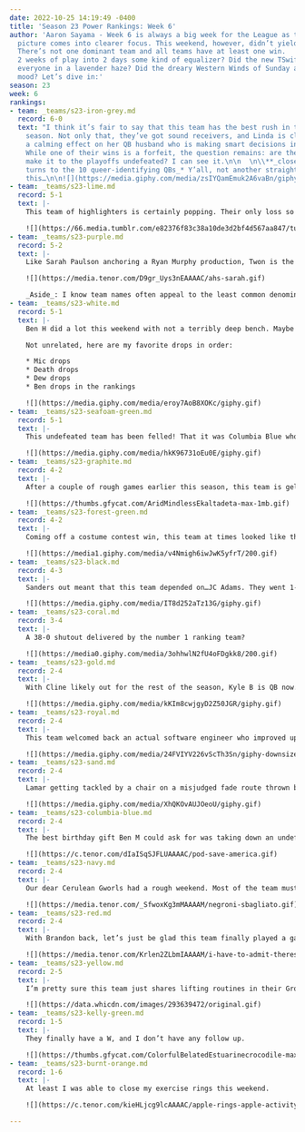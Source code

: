 ```yaml
---
date: 2022-10-25 14:19:49 -0400
title: 'Season 23 Power Rankings: Week 6'
author: 'Aaron Sayama - Week 6 is always a big week for the League as the playoff
  picture comes into clearer focus. This weekend, however, didn’t yield too many surprises.
  There’s not one dominant team and all teams have at least one win.   Was cramming
  2 weeks of play into 2 days some kind of equalizer? Did the new TSwift album leave
  everyone in a lavender haze? Did the dreary Western Winds of Sunday affect everyone’s
  mood? Let’s dive in:'
season: 23
week: 6
rankings:
- team: _teams/s23-iron-grey.md
  record: 6-0
  text: "I think it’s fair to say that this team has the best rush in the League this
    season. Not only that, they’ve got sound receivers, and Linda is clearly having
    a calming effect on her QB husband who is making smart decisions in the pocket.
    While one of their wins is a forfeit, the question remains: are they going to
    make it to the playoffs undefeated? I can see it.\n\n  \n\\**_closes door and
    turns to the 10 queer-identifying QBs_* Y’all, not another straight QB winning
    this…\n\n![](https://media.giphy.com/media/zsIYQamEmuk2A6vaBn/giphy.gif)"
- team: _teams/s23-lime.md
  record: 5-1
  text: |-
    This team of highlighters is certainly popping. Their only loss so far has been to Red, and I’m a little baffled as to what happened there. I would dismiss this team on paper, but their record speaks for itself; there’s something here. I don’t quite know what it is, though. Does this team have an identity, a vibe?

    ![](https://66.media.tumblr.com/e82376f83c38a10de3d2bf4d567aa847/tumblr_oi90aoGYTe1tb8iyko1_500.gif)
- team: _teams/s23-purple.md
  record: 5-2
  text: |-
    Like Sarah Paulson anchoring a Ryan Murphy production, Twon is the rock upon which this team is built. A couple of their players are getting those extra reps in at Rec League which is paying dividends, and once team dad, Scott G, is back they’ll be firing on all cylinders. I won’t be surprised at all to see them in the final 4.

    ![](https://media.tenor.com/D9gr_Uys3nEAAAAC/ahs-sarah.gif)

    _Aside_: I know team names often appeal to the least common denominator, but, girls, really? That’s what we decided on? We have a whole team that disregarded their color in service of a fun name. Possibilities are endless!
- team: _teams/s23-white.md
  record: 5-1
  text: |-
    Ben H did a lot this weekend with not a terribly deep bench. Maybe he’s finally learning some coaching skills! Love your rookies and they’ll love you in return, Ben! Nonetheless, they have a tough road ahead of them as a little birdy told me QB 1 will be missing some games without an obvious QB 2 on deck.

    Not unrelated, here are my favorite drops in order:

    * Mic drops
    * Death drops
    * Dew drops
    * Ben drops in the rankings

    ![](https://media.giphy.com/media/eroy7AoB8XOKc/giphy.gif)
- team: _teams/s23-seafoam-green.md
  record: 5-1
  text: |-
    This undefeated team has been felled! That it was Columbia Blue who slayed the beast left this writer a little stunned, but, hey, I thought our Foamosexuals were always just that—foam and no substance.

    ![](https://media.giphy.com/media/hkK96731oEu0E/giphy.gif)
- team: _teams/s23-graphite.md
  record: 4-2
  text: |-
    After a couple of rough games earlier this season, this team is gelling. The Joe and Mark alliance that had all the Captains and QBs abuzz at the pairing event seems to be coming true.

    ![](https://thumbs.gfycat.com/AridMindlessEkaltadeta-max-1mb.gif)
- team: _teams/s23-forest-green.md
  record: 4-2
  text: |-
    Coming off a costume contest win, this team at times looked like they were better suited for a Party City than for a football field. Yet, they were still able to end the weekend 2-1. Let’s hear it for overcoming the dropsies and for the women on this team!

    ![](https://media1.giphy.com/media/v4Nmigh6iwJwK5yfrT/200.gif)
- team: _teams/s23-black.md
  record: 4-3
  text: |-
    Sanders out meant that this team depended on…JC Adams. They went 1-1 this weekend. That win over Columbia Blue wasn’t without controversy, however. I saw head ref Hotchkiss had to consult final boss Brandon Waggoner on where to assess a penalty. Not that it really changed the outcome of the game, but I guess no one likes a pouty JC…

    ![](https://media.giphy.com/media/IT8d252aTz13G/giphy.gif)
- team: _teams/s23-coral.md
  record: 3-4
  text: |-
    A 38-0 shutout delivered by the number 1 ranking team?

    ![](https://media0.giphy.com/media/3ohhwlN2fU4oFDgkk8/200.gif)
- team: _teams/s23-gold.md
  record: 2-4
  text: |-
    With Cline likely out for the rest of the season, Kyle B is QB now. He’s an experienced leader, but wow did he hold onto that ball about as long as Liz Truss held onto that Premiership. They had quite a contentious weekend with a disputed call against Graphite and a pretty chippy game against Lime. Not sure where this team is headed given that their top receiver is headed to Manila for the next couple of weeks. I’m on Gold and 10 Downing Street watch.

    ![](https://media.giphy.com/media/kKIm8cwjgyD2Z50JGR/giphy.gif)
- team: _teams/s23-royal.md
  record: 2-4
  text: |-
    This team welcomed back an actual software engineer who improved upon (rewrote?) JC’s “algorithm” to lead them to 2-1 this weekend. That’s not to discount closet Swiftie Wyatt who is growing into his QB role; and, let’s also not forget about JJ’s first interception since HW Bush was in office!

    ![](https://media.giphy.com/media/24FVIYV226vScTh3Sn/giphy-downsized-large.gif)
- team: _teams/s23-sand.md
  record: 2-4
  text: |-
    Lamar getting tackled by a chair on a misjudged fade route thrown by his lefty QB was all I needed to see. Razzies all around for this receiving corps. 0-3 for your Sandra Bullocks this weekend.

    ![](https://media.giphy.com/media/XhQKOvAUJOeoU/giphy.gif)
- team: _teams/s23-columbia-blue.md
  record: 2-4
  text: |-
    The best birthday gift Ben M could ask for was taking down an undefeated team, but unfortunately he now has to guest host Quinn’s sports podcast to talk about their record. Pod save this team!

    ![](https://c.tenor.com/dIaISqSJFLUAAAAC/pod-save-america.gif)
- team: _teams/s23-navy.md
  record: 2-4
  text: |-
    Our dear Cerulean Gworls had a rough weekend. Most of the team must have had some kind of hideous skirt convention to attend as they started with only 6 players and a backup QB on Saturday. On Sunday, they were fed to the models and couldn’t handle Kelly Green. Let’s hope someone treats these 0-2 fashionistas to the trendy drink of the moment:

    ![](https://media.tenor.com/_SfwoxKg3mMAAAAM/negroni-sbagliato.gif)
- team: _teams/s23-red.md
  record: 2-4
  text: |-
    With Brandon back, let’s just be glad this team finally played a game. But, just to be clear, the point of being in a football league is to, you know, at some point engage in football.

    ![](https://media.tenor.com/Krlen2ZLbmIAAAAM/i-have-to-admit-theres-a-certain-genius-to-it.gif)
- team: _teams/s23-yellow.md
  record: 2-5
  text: |-
    I’m pretty sure this team just shares lifting routines in their GroupMe. Let’s hope they take their creatine and rest up this week because 1-2 isn’t a good look for these step-Sons of Anarchy.

    ![](https://data.whicdn.com/images/293639472/original.gif)
- team: _teams/s23-kelly-green.md
  record: 1-5
  text: |-
    They finally have a W, and I don’t have any follow up.

    ![](https://thumbs.gfycat.com/ColorfulBelatedEstuarinecrocodile-max-1mb.gif)
- team: _teams/s23-burnt-orange.md
  record: 1-6
  text: |-
    At least I was able to close my exercise rings this weekend.

    ![](https://c.tenor.com/kieHLjcg9lcAAAAC/apple-rings-apple-activity-rings.gif)

---
```

